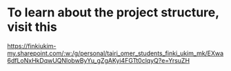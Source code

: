 # To learn about the project structure, visit this 
https://finkiukim-my.sharepoint.com/:w:/g/personal/tairi_omer_students_finki_ukim_mk/EXwa6dfLoNxHkDqwUQNlobwByYu_gZgAKyi4FGTt0clqyQ?e=YrsuZH
